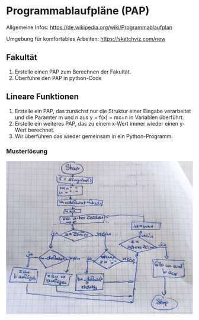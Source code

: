 Programmablaufpläne (PAP)
===========

Allgemeine Infos: https://de.wikipedia.org/wiki/Programmablaufplan

Umgebung für komfortables Arbeiten: https://sketchviz.com/new

## Fakultät

1. Erstelle einen PAP zum Berechnen der Fakultät.
2. Überführe den PAP in python-Code

## Lineare Funktionen

1. Erstelle ein PAP, das zunächst nur die Struktur einer Eingabe verarbeitet und die Paramter m und n aus y = f(x) = mx+n in Variablen überführt.
1. Erstelle ein weiteres PAP, das zu einem x-Wert immer wieder einen y-Wert berechnet.
1. Wir überführen das wieder gemeinsam in ein Python-Programm.

### Musterlösung

![](PAP_Parsen_lineare_Funktion.jpg)
